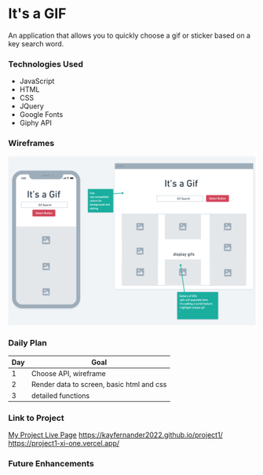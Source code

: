 # It's a GIF

An application that allows you to quickly choose a gif or sticker based on a key search word.

### Technologies Used

- JavaScript
- HTML
- CSS
- JQuery
- Google Fonts
- Giphy API


### Wireframes

![Its a Gif layout](./wireframe2.png)


### Daily Plan

|Day|Goal|
|----|----|
| 1 | Choose API, wireframe |
| 2 | Render data to screen, basic html and css |
| 3 | detailed functions  |

### Link to Project
[My Project Live Page](https://kayfernander2022.github.io/project1/)
https://kayfernander2022.github.io/project1/
https://project1-xi-one.vercel.app/

### Future Enhancements
